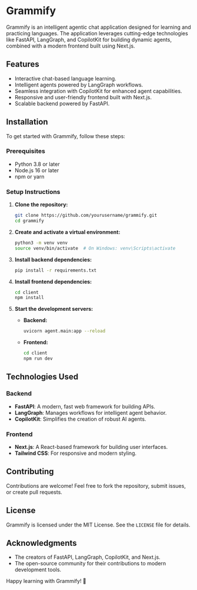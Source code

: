 # Grammify

Grammify is an intelligent agentic chat application designed for learning and practicing languages. The application leverages cutting-edge technologies like FastAPI, LangGraph, and CopilotKit for building dynamic agents, combined with a modern frontend built using Next.js.

## Features

- Interactive chat-based language learning.
- Intelligent agents powered by LangGraph workflows.
- Seamless integration with CopilotKit for enhanced agent capabilities.
- Responsive and user-friendly frontend built with Next.js.
- Scalable backend powered by FastAPI.

## Installation

To get started with Grammify, follow these steps:

### Prerequisites

- Python 3.8 or later
- Node.js 16 or later
- npm or yarn

### Setup Instructions

1. **Clone the repository:**

   ```bash
   git clone https://github.com/yourusername/grammify.git
   cd grammify
   ```

2. **Create and activate a virtual environment:**

   ```bash
   python3 -m venv venv
   source venv/bin/activate  # On Windows: venv\Scripts\activate
   ```

3. **Install backend dependencies:**

   ```bash
   pip install -r requirements.txt
   ```

4. **Install frontend dependencies:**

   ```bash
   cd client
   npm install
   ```

5. **Start the development servers:**

   - **Backend:**
     ```bash
     uvicorn agent.main:app --reload
     ```

   - **Frontend:**
     ```bash
     cd client
     npm run dev
     ```

## Technologies Used

### Backend
- **FastAPI**: A modern, fast web framework for building APIs.
- **LangGraph**: Manages workflows for intelligent agent behavior.
- **CopilotKit**: Simplifies the creation of robust AI agents.

### Frontend
- **Next.js**: A React-based framework for building user interfaces.
- **Tailwind CSS**: For responsive and modern styling.

## Contributing

Contributions are welcome! Feel free to fork the repository, submit issues, or create pull requests.

## License

Grammify is licensed under the MIT License. See the `LICENSE` file for details.

## Acknowledgments

- The creators of FastAPI, LangGraph, CopilotKit, and Next.js.
- The open-source community for their contributions to modern development tools.

Happy learning with Grammify! 🌟

